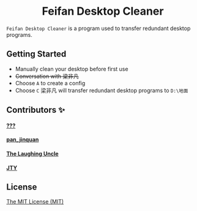 <h1 align='center'> Feifan Desktop Cleaner </h1>

`Feifan Desktop Cleaner` is a program used to transfer redundant desktop programs.

## Getting Started
* Manually clean your desktop before first use
* ~~Conversation with 梁非凡~~
* Choose ```A``` to create a config
* Choose ```C``` 梁非凡 will transfer redundant desktop programs to  ```D:\地面```

## Contributors ✨
#### [???](https://???.??? "???")
#### [pan_jinquan](https://panjinquan.blog.csdn.net/ "肥肠感谢这位大佬")
#### [The Laughing Uncle](https://blog.csdn.net/aixiaodeshushu "肥肠感谢这位大佬")
#### [JTY](http://img.coozhi.com/upload/image/202107/19170010-1693.jpg.png "114514")

## License
[The MIT License (MIT)](https://github.com/Spencer-WmlonS/Feifan-Desktop-Cleaner/blob/master/LICENSE "这个你也要点？")
